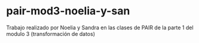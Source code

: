 # pair-mod3-noelia-y-san
Trabajo realizado por Noelia y Sandra en las clases de PAIR de la parte 1 del modulo 3 (transformación de datos)
